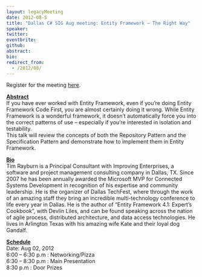 ```yaml
---
layout: legacyMeeting
date: 2012-08-5
title: "Dallas C# SIG Aug meeting: Entity Framework – The Right Way"
speaker:
twitter:
eventbrite:
github:
abstract:
bio:
redirect_from:
  - /2012/08/
---
```


<p>Register for the meeting <a href="http://www.eventbrite.com/event/3983843784">here</a>.</p>
<p><strong><span style="text-decoration: underline;">Abstract</span></strong><br />
If you have ever worked with Entity Framework, even if you&#8217;re doing Entity Framework Code First, you are almost certainly doing it wrong. While Entity Framework is a wonderful framework, it doesn&#8217;t automatically force you into the correct patterns of use &#8211; especially if you&#8217;re interested in isolation and testability.<br />
This talk will review the concepts of both the Repository Pattern and the Specification Pattern and demonstrate how to implement them in Entity Framework.</p>
<p><strong><span style="text-decoration: underline;">Bio</span></strong><br />
Tim Rayburn is a Principal Consultant with Improving Enterprises, a software and project management consulting company in Dallas, TX. Since 2007 he has been annually awarded the Microsoft MVP for Connected Systems Development in recognition of his expertise and community leadership. He is the organizer of Dallas TechFest, where through the work of an amazing staff they bring an incredible multi-technology conference to life every year in Dallas. He is the author of &#8220;Entity Framework 4.1: Expert&#8217;s Cookbook&#8221;, with Devlin Liles, and can be found speaking across the nation of agile process, distributed architecture, and data access technologies. He lives in Arlington Texas with his amazing wife Kate and their loyal dog Gandalf.</p>
<p><strong><span style="text-decoration: underline;">Schedule</span></strong><br />
Date: Aug 02, 2012<br />
6:00 &#8211; 6:30 p.m : Networking/Pizza<br />
6:30 &#8211; 8:30 p.m : Main Presentation<br />
8:30 p.m : Door Prizes</p>

